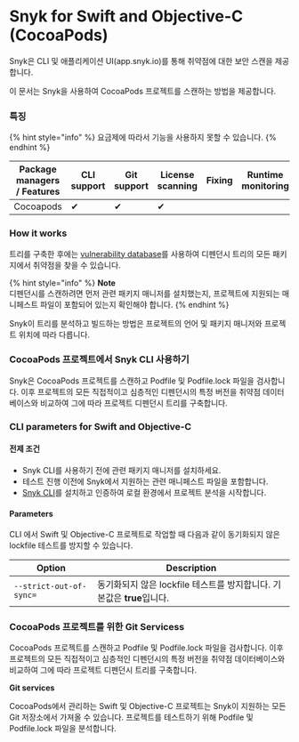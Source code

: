 # Snyk for Swift and Objective-C (CocoaPods)

Snyk은 CLI 및 애플리케이션 UI(app.snyk.io)를 통해 취약점에 대한 보안 스캔을 제공합니다.

이 문서는 Snyk을 사용하여 CocoaPods 프로젝트를 스캔하는 방법을 제공합니다.

### 특징

{% hint style="info" %}
요금제에 따라서 기능을 사용하지 못할 수 있습니다.
{% endhint %}

| Package managers / Features | CLI support | Git support | License scanning | Fixing | Runtime monitoring |
| --------------------------- | ----------- | ----------- | ---------------- | ------ | ------------------ |
| Cocoapods                   | ✔︎          | ✔︎          | ✔︎               |        |                    |

### **How it works**

트리를 구축한 후에는 [vulnerability database](https://snyk.io/vuln)를 사용하여 디펜던시 트리의 모든 패키지에서 취약점을 찾을 수 있습니다.

{% hint style="info" %}
**Note**\
디펜던시를 스캔하려면 먼저 관련 패키지 매니저를 설치했는지, 프로젝트에 지원되는 매니페스트 파일이 포함되어 있는지 확인해야 합니다.
{% endhint %}

Snyk이 트리를 분석하고 빌드하는 방법은 프로젝트의 언어 및 패키지 매니저와 프로젝트 위치에 따라 다릅니다.

### CocoaPods 프로젝트에서 Snyk CLI 사용하기

Snyk은 CocoaPods 프로젝트를 스캔하고 Podfile 및 Podfile.lock 파일을 검사합니다. 이후 프로젝트의 모든 직접적이고 심층적인 디펜던시의 특정 버전을 취약점 데이터베이스와 비교하여 그에 따라 프로젝트 디펜던시 트리를 구축합니다.

### **CLI parameters for Swift and Objective-C**

#### 전제 조건

* Snyk CLI를 사용하기 전에 관련 패키지 매니저를 설치하세요.
* 테스트 진행 이전에 Snyk에서 지원하는 관련 매니페스트 파일을 포함합니다.
* [Snyk CLI](../../../features/snyk-cli/install-the-snyk-cli/)를 설치하고 인증하여 로컬 환경에서 프로젝트 분석을 시작합니다.

#### **Parameters**

CLI 에서 Swift 및 Objective-C 프로젝트로 작업할 때 다음과 같이 동기화되지 않은 lockfile 테스트를 방지할 수 있습니다.

| Option                  | Description                                     |
| ----------------------- | ----------------------------------------------- |
| `--strict-out-of-sync=` | 동기화되지 않은 lockfile 테스트를 방지합니다. 기본값은 **true**입니다. |

### CocoaPods 프로젝트를 위한 Git Servicess

CocoaPods 프로젝트를 스캔하고 Podfile 및 Podfile.lock 파일을 검사합니다. 이후 프로젝트의 모든 직접적이고 심층적인 디펜던시의 특정 버전을 취약점 데이터베이스와 비교하여 그에 따라 프로젝트 디펜던시 트리를 구축합니다.

**Git services**

CocoaPods에서 관리하는 Swift 및 Objective-C 프로젝트는 Snyk이 지원하는 모든 Git 저장소에서 가져올 수 있습니다. 프로젝트를 테스트하기 위해 Podfile 및 Podfile.lock 파일을 분석합니다.
